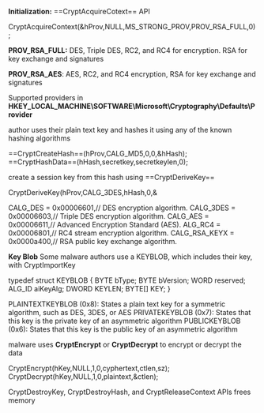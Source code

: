 **Initialization:** ==CryptAcquireCotext== API

CryptAcquireContext(&hProv,NULL,MS_STRONG_PROV,PROV_RSA_FULL,0);

**PROV_RSA_FULL:** DES, Triple DES, RC2, and RC4 for encryption.
RSA for key exchange and signatures

**PROV_RSA_AES**: AES, RC2, and RC4 encryption, RSA for key exchange and signatures

Supported providers in
**HKEY_LOCAL_MACHINE\SOFTWARE\Microsoft\Cryptography\Defaults\Provider**

author uses their plain text key and hashes it using any of the known
hashing algorithms

==CryptCreateHash==(hProv,CALG_MD5,0,0,&hHash);
==CryptHashData==(hHash,secretkey,secretkeylen,0);

create a session key from this hash using ==CryptDeriveKey==

CryptDeriveKey(hProv,CALG_3DES,hHash,0,&

CALG_DES = 0x00006601,// DES encryption algorithm.
CALG_3DES = 0x00006603,// Triple DES encryption algorithm.
CALG_AES = 0x00006611,// Advanced Encryption Standard (AES).
ALG_RC4 = 0x00006801,// RC4 stream encryption algorithm.
CALG_RSA_KEYX = 0x0000a400,// RSA public key exchange
algorithm.

**Key Blob**
Some malware authors use a KEYBLOB, which includes their key,
with CryptImportKey

typedef struct KEYBLOB {
BYTE bType;
BYTE bVersion;
WORD reserved;
ALG_ID aiKeyAlg;
DWORD KEYLEN;
BYTE\[\] KEY;
}

PLAINTEXTKEYBLOB (0x8): States a plain text key for a symmetric algorithm,
such as DES, 3DES, or AES
PRIVATEKEYBLOB (0x7): States that this key is the private key of an asymmetric
algorithm
PUBLICKEYBLOB (0x6): States that this key is the public key of an asymmetric
algorithm

malware uses **CryptEncrypt** or **CryptDecrypt** to encrypt or decrypt the data

CryptEncrypt(hKey,NULL,1,0,cyphertext,ctlen,sz);
CryptDecrypt(hKey,NULL,1,0,plaintext,&ctlen);

CryptDestroyKey, CryptDestroyHash, and CryptReleaseContext APIs frees memory
